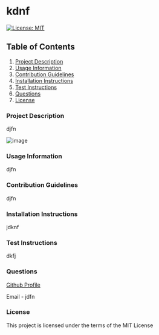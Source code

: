 # kdnf
  
  [![License: MIT](https://img.shields.io/badge/License-MIT-yellow.svg)](https://opensource.org/licenses/MIT)

        

  ## Table of Contents
  1. [Project Description](#Project-Description)
  1. [Usage Information](#Usage-Information)
  1. [Contribution Guidelines](#Contribution-Guidelines)
  1. [Installation Instructions](#Installation-Instructions)
  1. [Test Instructions](#Test-Instructions)
  1. [Questions](#Questions)
  1. [License](#License)

  ### Project Description
    
  djfn
  
  ![image](https://www.placecage.com/600/300)
  
  ### Usage Information
    
  djfn
    
  ### Contribution Guidelines
    
  djfn
    
  ### Installation Instructions
    
  jdknf

  ### Test Instructions

  dkfj

  ### Questions

  [Github Profile](https://github.com/djnf) <br>
  
  Email - jdfn
    
  ### License
    
  This project is licensed under the terms of the MIT License